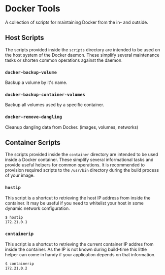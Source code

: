 # Docker Tools

A collection of scripts for maintaining Docker from the in- and outside.

## Host Scripts

The scripts provided inside the `scripts` directory are intended to be used on the host system of the Docker daemon.
These simplify several maintenance tasks or shorten common operations against the daemon.

### `docker-backup-volume`

Backup a volume by it's name.

### `docker-backup-container-volumes`

Backup all volumes used by a specific container.

### `docker-remove-dangling`

Cleanup dangling data from Docker. (images, volumes, networks)

## Container Scripts

The scripts provided inside the `container` directory are intended to be used inside a Docker container.
These simplify several informational tasks and provide useful helpers for common operations.
It is recommended to provision required scripts to the `/usr/bin` directory during the build process of your image.

### `hostip`

This script is a shortcut to retrieving the host IP address from inside the container.
It may be useful if you need to whitelist your host in some dynamic network configuration.

```bash
$ hostip
172.21.0.1
```

### `containerip`

This script is a shortcut to retrieving the current container IP addres from inside the container.
As the IP is not known during build-time this little helper can come in handy if your application depends on that information.

```bash
$ containerip
172.21.0.2
```
